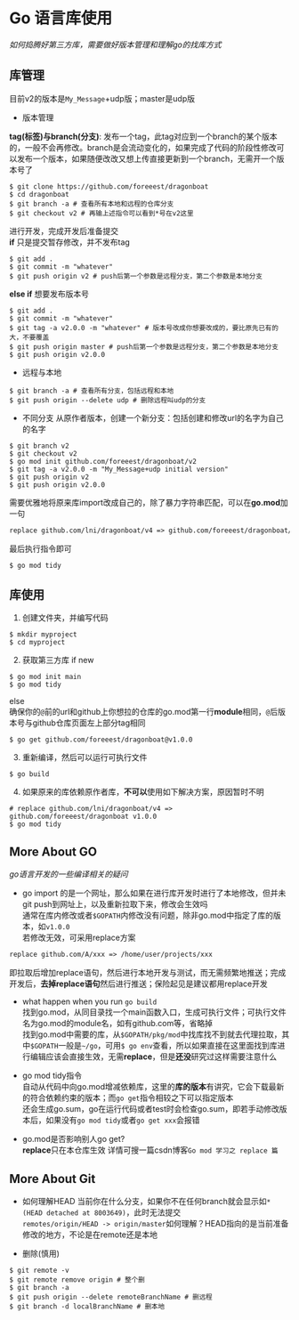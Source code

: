 # Go 语言库使用 #

*如何捣腾好第三方库，需要做好版本管理和理解go的找库方式*   

## 库管理 ##
目前v2的版本是`My_Message`+udp版；master是udp版    

- 版本管理

**tag(标签)与branch(分支)**: 发布一个tag，此tag对应到一个branch的某个版本的，一般不会再修改。branch是会流动变化的，如果完成了代码的阶段性修改可以发布一个版本，如果随便改改又想上传直接更新到一个branch，无需开一个版本号了  

```shell
$ git clone https://github.com/foreeest/dragonboat
$ cd dragonboat
$ git branch -a # 查看所有本地和远程的仓库分支
$ git checkout v2 # 再输上述指令可以看到*号在v2这里
```
进行开发，完成开发后准备提交   
**if** 只是提交暂存修改，并不发布tag  
```shell
$ git add .
$ git commit -m "whatever"
$ git push origin v2 # push后第一个参数是远程分支，第二个参数是本地分支
```
**else if** 想要发布版本号
```shell
$ git add .
$ git commit -m "whatever"
$ git tag -a v2.0.0 -m "whatever" # 版本号改成你想要改成的，要比原先已有的大，不要覆盖
$ git push origin master # push后第一个参数是远程分支，第二个参数是本地分支
$ git push origin v2.0.0
```

- 远程与本地

```shell
$ git branch -a # 查看所有分支，包括远程和本地
$ git push origin --delete udp # 删除远程叫udp的分支
```

- 不同分支
从原作者版本，创建一个新分支：包括创建和修改url的名字为自己的名字  
```shell
$ git branch v2
$ git checkout v2
$ go mod init github.com/foreeest/dragonboat/v2
$ git tag -a v2.0.0 -m "My_Message+udp initial version"
$ git push origin v2
$ git push origin v2.0.0 
```

需要优雅地将原来库import改成自己的，除了暴力字符串匹配，可以在**go.mod**加一句  
```txt
replace github.com/lni/dragonboat/v4 => github.com/foreeest/dragonboat/v2 v2.0.0
```
最后执行指令即可  
```shell
$ go mod tidy
```

## 库使用 ##

1. 创建文件夹，并编写代码
```shell
$ mkdir myproject
$ cd myproject
```
2. 获取第三方库
if new  
```shell
$ go mod init main
$ go mod tidy
```
else  
确保你的`@`前的url和github上你想拉的仓库的go.mod第一行**module**相同，`@`后版本号与github仓库页面左上部分tag相同
```shell
$ go get github.com/foreeest/dragonboat@v1.0.0
```

3. 重新编译，然后可以运行可执行文件

```shell
$ go build
```

4. 如果原来的库依赖原作者库，**不可以**使用如下解决方案，原因暂时不明   

```shell
# replace github.com/lni/dragonboat/v4 => github.com/foreeest/dragonboat v1.0.0
$ go mod tidy
```

## More About GO ##

*go语言开发的一些编译相关的疑问*  

- go import 的是一个网址，那么如果在进行库开发时进行了本地修改，但并未git push到网址上，以及重新拉取下来，修改会生效吗  
通常在库内修改或者`$GOPATH`内修改没有问题，除非go.mod中指定了库的版本，如`v1.0.0`    
若修改无效，可采用replace方案  
```txt
replace github.com/A/xxx => /home/user/projects/xxx
```
即拉取后增加replace语句，然后进行本地开发与测试，而无需频繁地推送；完成开发后，**去掉replace语句**然后进行推送；保险起见是建议都用replace开发     

- what happen when you run `go build`    
找到go.mod，从同目录找一个main函数入口，生成可执行文件；可执行文件名为go.mod的module名，如有github.com等，省略掉    
找到go.mod中需要的库，从`$GOPATH/pkg/mod`中找库找不到就去代理拉取，其中`$GOPATH`一般是`~/go`，可用`$ go env`查看，所以如果直接在这里面找到库进行编辑应该会直接生效，无需**replace**，但是**还没**研究过这样需要注意什么  

- go mod tidy指令   
自动从代码中向go.mod增减依赖库，这里的**库的版本**有讲究，它会下载最新的符合依赖约束的版本；而`go get`指令相较之下可以指定版本  
还会生成go.sum，go在运行代码或者test时会检查go.sum，即若手动修改版本后，如果没有`go mod tidy`或者`go get xxx`会报错   

- go.mod是否影响别人go get?  
**replace**只在本仓库生效
详情可搜一篇csdn博客`Go mod 学习之 replace 篇`   

## More About Git ##

- 如何理解HEAD
当前你在什么分支，如果你不在任何branch就会显示如`* (HEAD detached at 8003649)`，此时无法提交  
`remotes/origin/HEAD -> origin/master`如何理解？HEAD指向的是当前准备修改的地方，不论是在remote还是本地  

- 删除(慎用)

```shell
$ git remote -v
$ git remote remove origin # 整个删
$ git branch -a
$ git push origin --delete remoteBranchName # 删远程
$ git branch -d localBranchName # 删本地
```